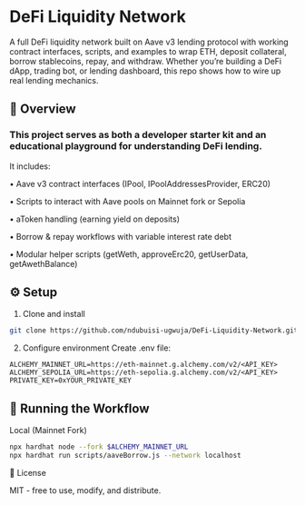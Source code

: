 # DeFi Liquidity Network

A full DeFi liquidity network built on Aave v3 lending protocol with working contract interfaces, scripts, and examples to wrap ETH, deposit collateral, borrow stablecoins, repay, and withdraw. Whether you’re building a DeFi dApp, trading bot, or lending dashboard, this repo shows how to wire up real lending mechanics.

## 📖 Overview

### This project serves as both a developer starter kit and an educational playground for understanding DeFi lending.

It includes:

• Aave v3 contract interfaces (IPool, IPoolAddressesProvider, ERC20)

• Scripts to interact with Aave pools on Mainnet fork or Sepolia

• aToken handling (earning yield on deposits)

• Borrow & repay workflows with variable interest rate debt

• Modular helper scripts (getWeth, approveErc20, getUserData, getAwethBalance)

## ⚙️ Setup

1. Clone and install

```bash
git clone https://github.com/ndubuisi-ugwuja/DeFi-Liquidity-Network.git cd DeFi-Liquidity-Network
```

2. Configure environment
   Create .env file:

```env
ALCHEMY_MAINNET_URL=https://eth-mainnet.g.alchemy.com/v2/<API_KEY>
ALCHEMY_SEPOLIA_URL=https://eth-sepolia.g.alchemy.com/v2/<API_KEY>
PRIVATE_KEY=0xYOUR_PRIVATE_KEY
```

## 🚀 Running the Workflow

Local (Mainnet Fork)

```bash
npx hardhat node --fork $ALCHEMY_MAINNET_URL
npx hardhat run scripts/aaveBorrow.js --network localhost
```

📜 License

MIT - free to use, modify, and distribute.
